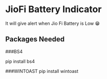 # JioFi Battery Indicator

It will give alert when Jio Fi Battery is Low 😁

## Packages Needed 

###BS4

pip install bs4

###WINTOAST
pip install wintoast
